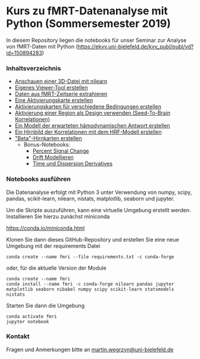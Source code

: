 # Kurs zu fMRT-Datenanalyse mit Python (Sommersemester 2019)

In diesem Repository liegen die notebooks für unser Seminar zur Analyse von fMRT-Daten mit Python (https://ekvv.uni-bielefeld.de/kvv_publ/publ/vd?id=150894283)

### Inhaltsverzeichnis

* [Anschauen einer 3D-Datei mit nilearn](./notebooks/01-anatomisches-bild-anschauen.ipynb)
* [Eigenes Viewer-Tool erstellen](./notebooks/02-interaktive_visualisierung.ipynb)
* [Daten aus fMRT-Zeitserie extrahieren](./notebooks/03-fmrt-zeitverlaufe.ipynb)
* [Eine Aktivierungskarte erstellen](./notebooks/04-unser-erstes-hirnbild.ipynb)
* [Aktivierungskarten für verschiedene Bedingungen erstellen](./notebooks/05-verschiedene-bedingungen-plotten.ipynb)
* [Aktivierung einer Region als Design verwenden (Seed-To-Brain Korrelationen)](./notebooks/06-correlation-mit-seed.ipynb)
* [Ein Modell der erwarteten hämodynamischen Antwort erstellen](./notebooks/07-hrf-modell.ipynb)
* [Ein Hirnbild der Korrelationen mit dem HRF-Modell erstellen](./notebooks/08-whole-brain-analyse-mit-hrf.ipynb)
* ["Beta"-Hirnkarten erstellen](./notebooks/09-beta-images.ipynb)
  * Bonus-Notebooks:
    * [Percent Signal Change](./notebooks/09-bonus-percent-signal-change.ipynb)
    * [Drift Modellieren](./notebooks/09-bonus-drift-models.ipynb)
    * [Time und Dispersion Derivatives](./notebooks/09-bonus-hrf-und-derivatives.ipynb)

### Notebooks ausführen

Die Datenanalyse erfolgt mit Python 3 unter Verwendung von numpy, scipy, pandas, scikit-learn, nilearn, nistats, matplotlib, seaborn und jupyter.

Um die Skripte auszuführen, kann eine virtuelle Umgebung erstellt werden. Installieren Sie hierzu zunächst miniconda  
  
https://conda.io/miniconda.html  

Klonen Sie dann dieses GitHub-Repository und erstellen Sie eine neue Umgebung mit der requirements Datei

```shell
conda create --name fmri --file requirements.txt -c conda-forge
```

oder, für die aktuelle Version der Module

```shell
conda create --name fmri 
conda install --name fmri -c conda-forge nilearn pandas jupyter matplotlib seaborn nibabel numpy scipy scikit-learn statsmodels nistats
```


Starten Sie dann die Umgebung

```shell
conda activate fmri
jupyter notebook
```

### Kontakt

Fragen und Anmerkungen bitte an [martin.wegrzyn@uni-bielefeld.de](mailto:martin.wegrzyn@uni-bielefeld.de)


